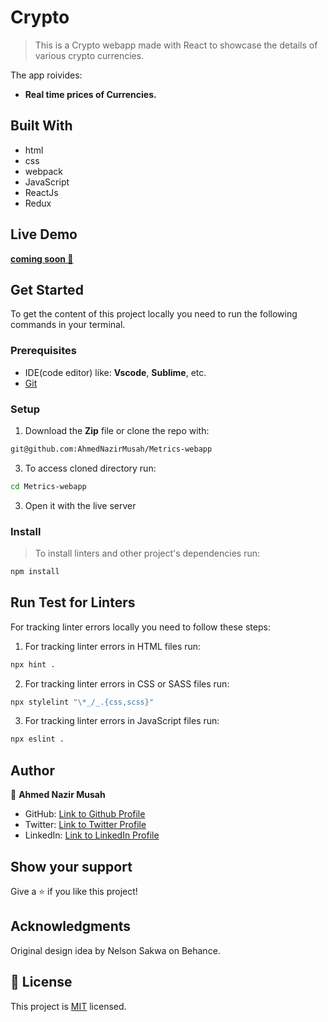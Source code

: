 # Crypto


>  This is a Crypto webapp made with React to showcase the details of various crypto currencies.

The app roivides:
- **Real time prices of Currencies.**

## Built With

- html
- css
- webpack
- JavaScript
- ReactJs
- Redux

## Live Demo 

[ **coming soon 🚀** ](#)

## Get Started

To get the content of this project locally you need to run the following commands in your terminal.

### Prerequisites
- IDE(code editor) like: **Vscode**, **Sublime**, etc. 
- [Git](https://www.linode.com/docs/guides/how-to-install-git-on-linux-mac-and-windows/)

### Setup
1. Download the **Zip** file or clone the repo with:
```bash
git@github.com:AhmedNazirMusah/Metrics-webapp

```
3. To access cloned directory run:
```bash
cd Metrics-webapp
```
3. Open it with the live server

### Install
> To install linters and other project's dependencies run:
```bash
npm install
```
## Run Test for Linters

For tracking linter errors locally you need to follow these steps:

1. For tracking linter errors in HTML files run:
```bash 
npx hint .
```

2. For tracking linter errors in CSS or SASS files run:

```bash
npx stylelint "\*_/_.{css,scss}"
```

3. For tracking linter errors in JavaScript files run:

```bash
npx eslint .
```

## Author

👤 **Ahmed Nazir Musah**

- GitHub: [Link to Github Profile](https://github.com/AhmedNazirMusah)
- Twitter: [Link to Twitter Profile](https://twitter.com/ahmednazirmusah)
- LinkedIn: [Link to LinkedIn Profile](https://www.linkedin.com/in/ahmed-nazir-musah-529956214)



## Show your support

Give a ⭐️ if you like this project!

## Acknowledgments
Original design idea by Nelson Sakwa on Behance.

## 📝 License

This project is [MIT](./LICENSE) licensed.
